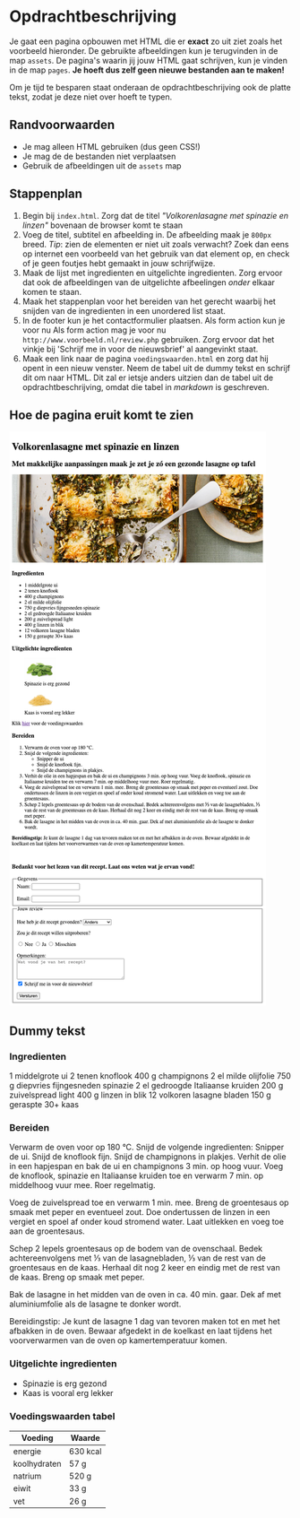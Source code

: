 # Opdrachtbeschrijving

Je gaat een pagina opbouwen met HTML die er **exact** zo uit ziet zoals het voorbeeld hieronder. De gebruikte afbeeldingen kun je terugvinden in de map `assets`. De pagina's waarin jij jouw HTML gaat schrijven, kun je vinden in de map `pages`. **Je hoeft dus zelf geen nieuwe bestanden aan te maken!** 

Om je tijd te besparen staat onderaan de opdrachtbeschrijving ook de platte tekst, zodat je deze niet over hoeft te typen.

## Randvoorwaarden
* Je mag alleen HTML gebruiken (dus geen CSS!) 
* Je mag de de bestanden niet verplaatsen
* Gebruik de afbeeldingen uit de `assets` map

## Stappenplan
1. Begin bij `index.html`. Zorg dat de titel _"Volkorenlasagne met spinazie en linzen"_ bovenaan de browser komt te staan
2. Voeg de titel, subtitel en afbeelding in. De afbeelding maak je `800px` breed. _Tip_: zien de elementen er niet uit zoals verwacht? Zoek dan eens op internet een voorbeeld van het gebruik van dat element op, en check of je geen foutjes hebt gemaakt in jouw schrijfwijze.
3. Maak de lijst met ingredienten en uitgelichte ingredienten. Zorg ervoor dat ook de afbeeldingen van de uitgelichte afbeelingen _onder_ elkaar komen te staan.
4. Maak het stappenplan voor het bereiden van het gerecht waarbij het snijden van de ingredienten in een unordered list staat.
5. In de footer kun je het contactformulier plaatsen. Als form action kun je voor nu Als form action mag je voor nu `http://www.voorbeeld.nl/review.php` gebruiken. Zorg ervoor dat het vinkje bij 'Schrijf me in voor de nieuwsbrief' al aangevinkt staat.
6. Maak een link naar de pagina `voedingswaarden.html` en zorg dat hij opent in een nieuw venster. Neem de tabel uit de dummy tekst en schrijf dit om naar HTML. Dit zal er ietsje anders uitzien dan de tabel uit de opdrachtbeschrijving, omdat die tabel in _markdown_ is geschreven.

## Hoe de pagina eruit komt te zien

![Screenshot van de pagina](screenshot.png)

## Dummy tekst

### Ingredienten
1 middelgrote ui
2 tenen knoflook
400 g champignons
2 el milde olijfolie
750 g diepvries fijngesneden spinazie
2 el gedroogde Italiaanse kruiden
200 g zuivelspread light
400 g linzen in blik
12 volkoren lasagne bladen
150 g geraspte 30+ kaas

### Bereiden
Verwarm de oven voor op 180 °C. Snijd de volgende ingredienten: Snipper de ui. Snijd de knoflook fijn. Snijd de champignons in plakjes. Verhit de olie in een hapjespan en bak de ui en champignons 3 min. op hoog vuur. Voeg de knoflook, spinazie en Italiaanse kruiden toe en verwarm 7 min. op middelhoog vuur mee. Roer regelmatig.

Voeg de zuivelspread toe en verwarm 1 min. mee. Breng de groentesaus op smaak met peper en eventueel zout. Doe ondertussen de linzen in een vergiet en spoel af onder koud stromend water. Laat uitlekken en voeg toe aan de groentesaus.

Schep 2 lepels groentesaus op de bodem van de ovenschaal. Bedek achtereenvolgens met ⅓ van de lasagnebladen, ⅓ van de rest van de groentesaus en de kaas. Herhaal dit nog 2 keer en eindig met de rest van de kaas. Breng op smaak met peper.

Bak de lasagne in het midden van de oven in ca. 40 min. gaar. Dek af met aluminiumfolie als de lasagne te donker wordt.

Bereidingstip:
Je kunt de lasagne 1 dag van tevoren maken tot en met het afbakken in de oven. Bewaar afgedekt in de koelkast en laat tijdens het voorverwarmen van de oven op kamertemperatuur komen.

### Uitgelichte ingredienten
* Spinazie is erg gezond
* Kaas is vooral erg lekker

### Voedingswaarden tabel
| Voeding       | Waarde    |
|---------------|-----------|
| energie       | 630 kcal  |
| koolhydraten  | 57 g      |
| natrium       | 520 g     |
| eiwit         | 33 g      |  
| vet           | 26 g      |
